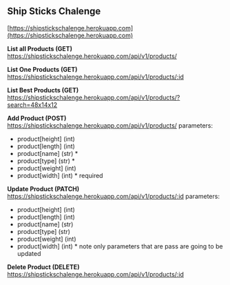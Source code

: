 Ship Sticks Chalenge
--------------------
[https://shipstickschalenge.herokuapp.com](https://shipstickschalenge.herokuapp.com)

**List all Products (GET)**
https://shipstickschalenge.herokuapp.com/api/v1/products/

**List One Products (GET)**
https://shipstickschalenge.herokuapp.com/api/v1/products/:id

**List Best Products (GET)**
https://shipstickschalenge.herokuapp.com/api/v1/products/?search=48x14x12

**Add Product (POST)**
https://shipstickschalenge.herokuapp.com/api/v1/products/
parameters: 
 - product[height] (int)
 - product[length] (int)
 - product[name] (str) *
 - product[type] (str) *
 - product[weight] (int)
 - product[width] (int)
\* required

**Update Product (PATCH)**
https://shipstickschalenge.herokuapp.com/api/v1/products/:id
parameters: 
 - product[height] (int)
 - product[length] (int)
 - product[name] (str)
 - product[type] (str)
 - product[weight] (int)
 - product[width] (int)
\* note only parameters that are pass are going to be updated 

**Delete Product (DELETE)**
https://shipstickschalenge.herokuapp.com/api/v1/products/:id

